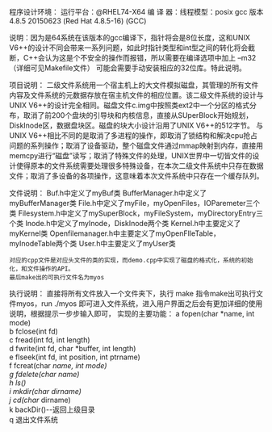 ﻿程序设计环境：
运行平台：@RHEL74-X64
	编 译 器：线程模型：posix
			  gcc 版本 4.8.5 20150623 (Red Hat 4.8.5-16) (GCC)

说明：因为是64系统在该版本的gcc编译下，指针将会是8位长度，这和UNIX V6++的设计不同会带来一系列问题，如此时指针类型和int型之间的转化将会截断，C++会认为这是个不安全的操作而报错，所以需要在编译选项中加上 –m32（详细可见Makefile文件） 可能会需要手动安装相应的32位库。特此说明。

项目说明：
	二级文件系统用一个宿主机上的大文件模拟磁盘，其管理的所有文件内容及文件系统的元数据存放在宿主机文件的相应位置。该二级文件系统的设计与UNIX V6++的设计完全相同。磁盘文件c.img中按照类ext2中一个分区的格式分布，取消了前200个盘块的引导块和内核信息，直接从SUperBlock开始规划，DiskInode区，数据盘块区。磁盘的块大小设计沿用了UNIX V6++的512字节。
	与UNIX V6++相比不同的是取消了多进程的操作，即取消了锁结构和解决cpu抢占问题的系列操作；取消了设备驱动，整个磁盘文件通过mmap映射到内存，直接用memcpy进行“磁盘”读写；取消了特殊文件的处理，UNIX世界中一切皆文件的设计使得原本的文件系统需要处理很多特殊设备，在本次二级文件系统中只存在数据文件；取消了多设备的各项操作，这意味着本次文件系统中只存在一个缓存队列。
	
文件说明：
	Buf.h中定义了myBuf类
	BufferManager.h中定义了myBufferManager类
	File.h中定义了myFile，myOpenFiles，IOParemeter三个类
	Filesystem.h中定义了mySuperBlock，myFileSystem，myDirectoryEntry三个类
	Inode.h中定义了myInode，DiskInode两个类
	Kernel.h中主要定义了myKernel类
	Openfilemanager.h中主要定义了myOpenFIleTable，myInodeTable两个类
	User.h中主要定义了myUser类

	对应的cpp文件是对应头文件的类的实现，而demo.cpp中实现了磁盘的格式化，系统的初始化，和文件操作的API。
	最后make出的可执行文件名为myos
	
执行说明：
	直接将所有文件放入一个文件夹下，执行 make 指令make出可执行文件myos，run ./myos 即可进入文件系统，进入用户界面之后会有更加详细的使用说明，根据提示一步步输入即可，
	实现的主要功能：
a   fopen(char *name, int mode)                     
b   fclose(int fd)                                        
c   fread(int fd, int length)                         
d   fwrite(int fd, char *buffer, int length)            
e   flseek(int fd, int position, int ptrname)        
f   fcreat(char *name, int mode)                      
g   fdelete(char *name)                               
h   ls()                                                   
i   mkdir(char* dirname)                               
j   cd(char* dirname)                                  
k   backDir()--返回上级目录                             
q  退出文件系统          
